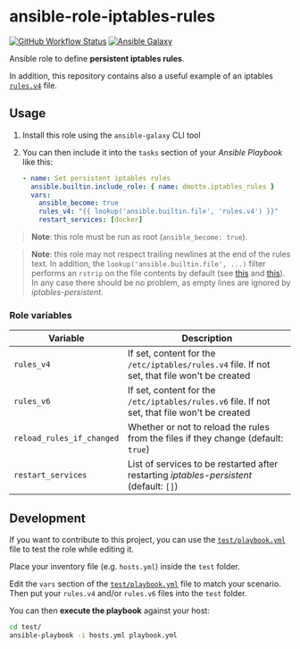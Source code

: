 # ansible-role-iptables-rules

[![GitHub Workflow Status](https://img.shields.io/github/workflow/status/dmotte/ansible-role-iptables-rules/release?logo=github&style=flat-square)](https://github.com/dmotte/ansible-role-iptables-rules/actions)
[![Ansible Galaxy](https://img.shields.io/badge/galaxy-dmotte.iptables__rules-blueviolet?logo=ansible&style=flat-square)](https://galaxy.ansible.com/dmotte/iptables_rules)

Ansible role to define **persistent iptables rules**.

In addition, this repository contains also a useful example of an iptables [`rules.v4`](test/rules.v4) file.

## Usage

1. Install this role using the `ansible-galaxy` CLI tool
2. You can then include it into the `tasks` section of your _Ansible Playbook_ like this:

   ```yaml
   - name: Set persistent iptables rules
     ansible.builtin.include_role: { name: dmotte.iptables_rules }
     vars:
       ansible_become: true
       rules_v4: "{{ lookup('ansible.builtin.file', 'rules.v4') }}"
       restart_services: [docker]
   ```

> **Note**: this role must be run as root (`ansible_become: true`).

> **Note**: this role may not respect trailing newlines at the end of the rules text. In addition, the `lookup('ansible.builtin.file', ...)` filter performs an `rstrip` on the file contents by default (see [this](https://docs.ansible.com/ansible/latest/collections/ansible/builtin/file_lookup.html) and [this](https://github.com/ansible/ansible/issues/30829)). In any case there should be no problem, as empty lines are ignored by _iptables-persistent_.

### Role variables

| Variable                  | Description                                                                                   |
| ------------------------- | --------------------------------------------------------------------------------------------- |
| `rules_v4`                | If set, content for the `/etc/iptables/rules.v4` file. If not set, that file won't be created |
| `rules_v6`                | If set, content for the `/etc/iptables/rules.v6` file. If not set, that file won't be created |
| `reload_rules_if_changed` | Whether or not to reload the rules from the files if they change (default: `true`)            |
| `restart_services`        | List of services to be restarted after restarting _iptables-persistent_ (default: `[]`)       |

## Development

If you want to contribute to this project, you can use the [`test/playbook.yml`](test/playbook.yml) file to test the role while editing it.

Place your inventory file (e.g. `hosts.yml`) inside the `test` folder.

Edit the `vars` section of the [`test/playbook.yml`](test/playbook.yml) file to match your scenario. Then put your `rules.v4` and/or `rules.v6` files into the `test` folder.

You can then **execute the playbook** against your host:

```bash
cd test/
ansible-playbook -i hosts.yml playbook.yml
```
